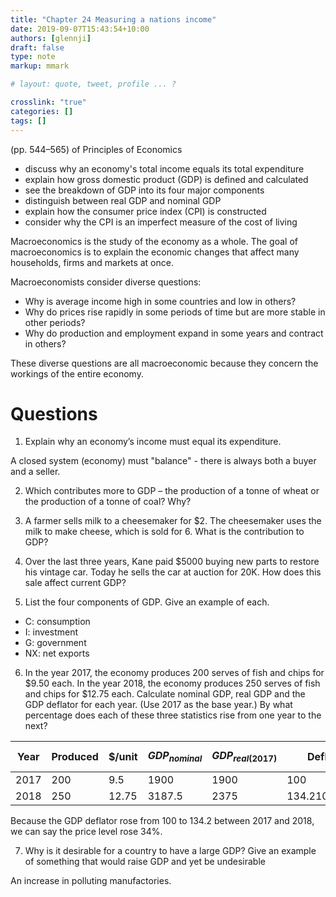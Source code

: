```yaml
---
title: "Chapter 24 Measuring a nations income"
date: 2019-09-07T15:43:54+10:00
authors: [glennji]
draft: false
type: note
markup: mmark

# layout: quote, tweet, profile ... ?

crosslink: "true"
categories: []
tags: []
---
```

(pp. 544–565) of Principles of Economics

- discuss why an economy's total income equals its total expenditure
- explain how gross domestic product (GDP) is defined and calculated
- see the breakdown of GDP into its four major components
- distinguish between real GDP and nominal GDP
- explain how the consumer price index (CPI) is constructed
- consider why the CPI is an imperfect measure of the cost of living

Macroeconomics is the study of the economy as a whole. The goal of macroeconomics is to explain the economic changes that affect many households, firms and markets at once.

Macroeconomists consider diverse questions:

* Why is average income high in some countries and low in others?
* Why do prices rise rapidly in some periods of time but are more stable in other periods?
* Why do production and employment expand in some years and contract in others?

These diverse questions are all macroeconomic because they concern the workings of the entire economy.

# Questions

1. Explain why an economy’s income must equal its expenditure.

A closed system (economy) must "balance" - there is always both a buyer and a seller.

2. Which contributes more to GDP – the production of a tonne of wheat or the production of a tonne of coal? Why?

3. A farmer sells milk to a cheesemaker for $2. The cheesemaker uses the milk to make cheese, which is sold for 6. What is the contribution to GDP?

4. Over the last three years, Kane paid $5000 buying new parts to restore his vintage car. Today he sells the car at auction for 20K. How does this sale affect current GDP?

5. List the four components of GDP. Give an example of each.

- C: consumption
- I: investment
- G: government
- NX: net exports

6. In the year 2017, the economy produces 200 serves of fish and chips for $9.50 each. In the year 2018, the economy produces 250 serves of fish and chips for $12.75 each. Calculate nominal GDP, real GDP and the GDP deflator for each year. (Use 2017 as the base year.) By what percentage does each of these three statistics rise from one year to the next?

| Year | Produced | $/unit | $$GDP_{nominal}$$ | $$GDP_{real(2017)}$$ | Deflator |
| --- | --- | --- | --- | --- | --- |
| 2017 | 200 | 9.5 | 1900 | 1900 | 100 |
| 2018 | 250 | 12.75 | 3187.5 | 2375 | 134.210526316 |

Because the GDP deflator rose from 100 to 134.2 between 2017 and 2018, we can say the price level rose 34%.

7. Why is it desirable for a country to have a large GDP? Give an example of something that would raise GDP and yet be undesirable

An increase in polluting manufactories.
